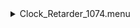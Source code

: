 <details><summary>Clock_Retarder_1074.menu</summary><blockquote><pre><details><summary>Clock_Retarder_1074.cbk</summary><blockquote><pre><details><summary>Gain_high.rcp</summary><blockquote><pre>Gain High
</pre></blockquote></details><details><summary>Exposure_10.rcp</summary><blockquote><pre>EXPOSURE 10
</pre></blockquote></details><details><summary>1074_FW.rcp</summary><blockquote><pre>PREFILTERRANGE 1074
</pre></blockquote></details><details><summary>Cal_Optics_In.rcp</summary><blockquote><pre>CALIB IN
</pre></blockquote></details><details><summary>Shutter_Close.rcp</summary><blockquote><pre>SHUT IN
</pre></blockquote></details><details><summary>1074_1beam_4sums.rcp</summary><blockquote><pre>DATA	TCAM	BOTH	1074.70	4
</pre></blockquote></details><details><summary>Shutter_Open.rcp</summary><blockquote><pre>SHUT OUT
</pre></blockquote></details>Calpol_0.rcp
Calret_0.rcp
<details><summary>1074_1beam_4sums.rcp</summary><blockquote><pre>DATA	TCAM	BOTH	1074.70	4
</pre></blockquote></details>Calret_5.rcp
<details><summary>1074_1beam_4sums.rcp</summary><blockquote><pre>DATA	TCAM	BOTH	1074.70	4
</pre></blockquote></details>Calret_10.rcp
<details><summary>1074_1beam_4sums.rcp</summary><blockquote><pre>DATA	TCAM	BOTH	1074.70	4
</pre></blockquote></details>Calret_15.rcp
<details><summary>1074_1beam_4sums.rcp</summary><blockquote><pre>DATA	TCAM	BOTH	1074.70	4
</pre></blockquote></details>Calret_20.rcp
<details><summary>1074_1beam_4sums.rcp</summary><blockquote><pre>DATA	TCAM	BOTH	1074.70	4
</pre></blockquote></details>Calret_25.rcp
<details><summary>1074_1beam_4sums.rcp</summary><blockquote><pre>DATA	TCAM	BOTH	1074.70	4
</pre></blockquote></details>Calret_30.rcp
<details><summary>1074_1beam_4sums.rcp</summary><blockquote><pre>DATA	TCAM	BOTH	1074.70	4
</pre></blockquote></details>Calret_35.rcp
<details><summary>1074_1beam_4sums.rcp</summary><blockquote><pre>DATA	TCAM	BOTH	1074.70	4
</pre></blockquote></details>Calret_40.rcp
<details><summary>1074_1beam_4sums.rcp</summary><blockquote><pre>DATA	TCAM	BOTH	1074.70	4
</pre></blockquote></details>Calret_45.rcp
<details><summary>1074_1beam_4sums.rcp</summary><blockquote><pre>DATA	TCAM	BOTH	1074.70	4
</pre></blockquote></details>Calret_50.rcp
<details><summary>1074_1beam_4sums.rcp</summary><blockquote><pre>DATA	TCAM	BOTH	1074.70	4
</pre></blockquote></details>Calret_55.rcp
<details><summary>1074_1beam_4sums.rcp</summary><blockquote><pre>DATA	TCAM	BOTH	1074.70	4
</pre></blockquote></details>Calret_60.rcp
<details><summary>1074_1beam_4sums.rcp</summary><blockquote><pre>DATA	TCAM	BOTH	1074.70	4
</pre></blockquote></details>Calret_65.rcp
<details><summary>1074_1beam_4sums.rcp</summary><blockquote><pre>DATA	TCAM	BOTH	1074.70	4
</pre></blockquote></details>Calret_70.rcp
<details><summary>1074_1beam_4sums.rcp</summary><blockquote><pre>DATA	TCAM	BOTH	1074.70	4
</pre></blockquote></details>Calret_75.rcp
<details><summary>1074_1beam_4sums.rcp</summary><blockquote><pre>DATA	TCAM	BOTH	1074.70	4
</pre></blockquote></details>Calret_80.rcp
<details><summary>1074_1beam_4sums.rcp</summary><blockquote><pre>DATA	TCAM	BOTH	1074.70	4
</pre></blockquote></details>Calret_85.rcp
<details><summary>1074_1beam_4sums.rcp</summary><blockquote><pre>DATA	TCAM	BOTH	1074.70	4
</pre></blockquote></details>Calret_90.rcp
<details><summary>1074_1beam_4sums.rcp</summary><blockquote><pre>DATA	TCAM	BOTH	1074.70	4
</pre></blockquote></details>Calret_95.rcp
<details><summary>1074_1beam_4sums.rcp</summary><blockquote><pre>DATA	TCAM	BOTH	1074.70	4
</pre></blockquote></details>Calret_100.rcp
<details><summary>1074_1beam_4sums.rcp</summary><blockquote><pre>DATA	TCAM	BOTH	1074.70	4
</pre></blockquote></details>Calret_105.rcp
<details><summary>1074_1beam_4sums.rcp</summary><blockquote><pre>DATA	TCAM	BOTH	1074.70	4
</pre></blockquote></details>Calret_110.rcp
<details><summary>1074_1beam_4sums.rcp</summary><blockquote><pre>DATA	TCAM	BOTH	1074.70	4
</pre></blockquote></details>Calret_115.rcp
<details><summary>1074_1beam_4sums.rcp</summary><blockquote><pre>DATA	TCAM	BOTH	1074.70	4
</pre></blockquote></details>Calret_120.rcp
<details><summary>1074_1beam_4sums.rcp</summary><blockquote><pre>DATA	TCAM	BOTH	1074.70	4
</pre></blockquote></details>Calret_125.rcp
<details><summary>1074_1beam_4sums.rcp</summary><blockquote><pre>DATA	TCAM	BOTH	1074.70	4
</pre></blockquote></details>Calret_130.rcp
<details><summary>1074_1beam_4sums.rcp</summary><blockquote><pre>DATA	TCAM	BOTH	1074.70	4
</pre></blockquote></details>Calret_135.rcp
<details><summary>1074_1beam_4sums.rcp</summary><blockquote><pre>DATA	TCAM	BOTH	1074.70	4
</pre></blockquote></details>Calret_140.rcp
<details><summary>1074_1beam_4sums.rcp</summary><blockquote><pre>DATA	TCAM	BOTH	1074.70	4
</pre></blockquote></details>Calret_145.rcp
<details><summary>1074_1beam_4sums.rcp</summary><blockquote><pre>DATA	TCAM	BOTH	1074.70	4
</pre></blockquote></details>Calret_150.rcp
<details><summary>1074_1beam_4sums.rcp</summary><blockquote><pre>DATA	TCAM	BOTH	1074.70	4
</pre></blockquote></details>Calret_155.rcp
<details><summary>1074_1beam_4sums.rcp</summary><blockquote><pre>DATA	TCAM	BOTH	1074.70	4
</pre></blockquote></details>Calret_160.rcp
<details><summary>1074_1beam_4sums.rcp</summary><blockquote><pre>DATA	TCAM	BOTH	1074.70	4
</pre></blockquote></details>Calret_165.rcp
<details><summary>1074_1beam_4sums.rcp</summary><blockquote><pre>DATA	TCAM	BOTH	1074.70	4
</pre></blockquote></details>Calret_170.rcp
<details><summary>1074_1beam_4sums.rcp</summary><blockquote><pre>DATA	TCAM	BOTH	1074.70	4
</pre></blockquote></details>Calret_175.rcp
<details><summary>1074_1beam_4sums.rcp</summary><blockquote><pre>DATA	TCAM	BOTH	1074.70	4
</pre></blockquote></details>Calret_180.rcp
<details><summary>1074_1beam_4sums.rcp</summary><blockquote><pre>DATA	TCAM	BOTH	1074.70	4
</pre></blockquote></details><details><summary>Cal_Optics_Out.rcp</summary><blockquote><pre>CALIB OUT
</pre></blockquote></details></pre></blockquote></details></pre></blockquote></details>